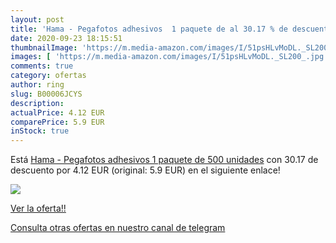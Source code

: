 ```yaml
---
layout: post
title: 'Hama - Pegafotos adhesivos  1 paquete de al 30.17 % de descuento'
date: 2020-09-23 18:15:51
thumbnailImage: 'https://m.media-amazon.com/images/I/51psHLvMoDL._SL200_.jpg'
images: [ 'https://m.media-amazon.com/images/I/51psHLvMoDL._SL200_.jpg' ]
comments: true
category: ofertas
author: ring
slug: B00006JCYS
description:
actualPrice: 4.12 EUR
comparePrice: 5.9 EUR
inStock: true
---
```


Está [Hama - Pegafotos adhesivos  1 paquete de 500 unidades](https://www.amazon.com/dp/B00006JCYS/?tag=redken08-20) con 30.17 de descuento por 4.12 EUR (original: 5.9 EUR) en el siguiente enlace!

[![](https://m.media-amazon.com/images/I/51psHLvMoDL._SL200_.jpg)](https://www.amazon.com/dp/B00006JCYS/?tag=redken08-20)

[Ver la oferta!!](https://www.amazon.com/dp/B00006JCYS/?tag=redken08-20)

[Consulta otras ofertas en nuestro canal de telegram](https://t.me/s/ofertas25)
